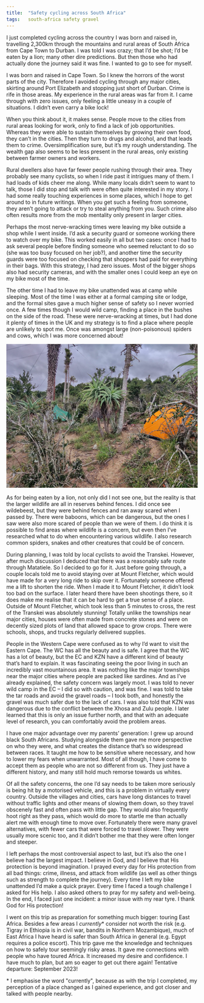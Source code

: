 ```yaml
---
title:  "Safety cycling across South Africa"
tags:   south-africa safety gravel
---
```


I just completed cycling across the country I was born and raised in, travelling 2,300km through the mountains and rural areas of South Africa from Cape Town to Durban. I was told I was crazy; that I’d be shot; I’d be eaten by a lion; many other dire predictions. But then those who had actually done the journey said it was fine. I wanted to go to see for myself.

I was born and raised in Cape Town. So I knew the horrors of the worst parts of the city. Therefore I avoided cycling through any major cities, skirting around Port Elizabeth and stopping just short of Durban. Crime is rife in those areas. My experience in the rural areas was far from it. I came through with zero issues, only feeling a little uneasy in a couple of situations. I didn’t even carry a bike lock!

When you think about it, it makes sense. People move to the cities from rural areas looking for work, only to find a lack of job opportunities. Whereas they were able to sustain themselves by growing their own food, they can’t in the cities. Then they turn to drugs and alcohol, and that leads them to crime. Oversimplification sure, but it’s my rough understanding. The wealth gap also seems to be less present in the rural areas, only existing between farmer owners and workers.

Rural dwellers also have far fewer people rushing through their area. They probably see many cyclists, so when I ride past it intrigues many of them. I had loads of kids cheer me along. While many locals didn’t seem to want to talk, those I did stop and talk with were often quite interested in my story. I had some really touching experiences in some places, which I hope to get around to in future writings. When you get such a feeling from someone, they aren’t going to attack or try to steal anything from you. Such crime also often results more from the mob mentality only present in larger cities.

Perhaps the most nerve-wracking times were leaving my bike outside a shop while I went inside. I’d ask a security guard or someone working there to watch over my bike. This worked easily in all but two cases: once I had to ask several people before finding someone who seemed reluctant to do so (she was too busy focused on her job?), and another time the security guards were too focused on checking that shoppers had paid for everything in their bags. With this strategy, I had zero issues. Most of the bigger shops also had security cameras, and with the smaller ones I could keep an eye on my bike most of the time.

The other time I had to leave my bike unattended was at camp while sleeping. Most of the time I was either at a formal camping site or lodge, and the formal sites gave a much higher sense of safety so I never worried once. A few times though I would wild camp, finding a place in the bushes on the side of the road. These were nerve-wracking at times, but I had done it plenty of times in the UK and my strategy is to find a place where people are unlikely to spot me. Once  was amongst large (non-poisonous) spiders and cows, which I was more concerned about!

![Wild camping on the side of the road in the Eastern Cape](/assets/wild-camping.jpeg)

As for being eaten by a lion, not only did I not see one, but the reality is that the larger wildlife are all in reserves behind fences. I did once see wildebeest, but they were behind fences and ran away scared when I passed by. There were baboons, which can be dangerous, but the ones I saw were also more scared of people than we were of them. I do think it is possible to find areas where wildlife is a concern, but even then I’ve researched what to do when encountering various wildlife. I also research common spiders, snakes and other creatures that could be of concern.

During planning, I was told by local cyclists to avoid the Transkei. However, after much discussion I deduced that there was a reasonably safe route through Matatiele. So I decided to go for it. Just before going through, a couple locals told me to avoid staying over at Mount Fletcher, which would have made for a very long ride to skip over it. Fortunately someone offered me a lift to shorten the ride. When I made it to Mount Fletcher, it didn’t look too bad on the surface. I later heard there have been shootings there, so it does make me realise that it can be hard to get a true sense of a place. Outside of Mount Fletcher, which took less than 5 minutes to cross, the rest of the Transkei was absolutely stunning! Totally unlike the townships near major cities, houses were often made from concrete stones and were on decently sized plots of land that allowed space to grow crops. There were schools, shops, and trucks regularly delivered supplies.

People in the Western Cape were confused as to why I’d want to visit the Eastern Cape. The WC has all the beauty and is safe. I agree that the WC has a lot of beauty, but the EC and KZN have a different kind of beauty that’s hard to explain. It was fascinating seeing the poor living in such an incredibly vast mountainous area. It was nothing like the major townships near the major cities where people are packed like sardines. And as I’ve already explained, the safety concern was largely moot. I was told to never wild camp in the EC – I did so with caution, and was fine. I was told to take the tar roads and avoid the gravel roads – I took both, and honestly the gravel was much safer due to the lack of cars. I was also told that KZN was dangerous due to the conflict between the Xhosa and Zulu people. I later learned that this is only an issue further north, and that with an adequate level of research, you can comfortably avoid the problem areas.

I have one major advantage over my parents’ generation: I grew up around black South Africans. Studying alongside them gave me more perspective on who they were, and what creates the distance that’s so widespread between races. It taught me how to be sensitive where necessary, and how to lower my fears when unwarranted. Most of all though, I have come to accept them as people who are not so different from us. They just have a different history, and many still hold much remorse towards us whites.

Of all the safety concerns, the one I’d say needs to be taken more seriously is being hit by a motorised vehicle, and this is a problem in virtually every country. Outside the villages and cities, cars have long distances to travel without traffic lights and other means of slowing them down, so they travel obscenely fast and often pass with little gap. They would also frequently hoot right as they pass, which would do more to startle me than actually alert me with enough time to move over. Fortunately there were many gravel alternatives, with fewer cars that were forced to travel slower. They were usually more scenic too, and it didn’t bother me that they were often longer and steeper.

I left perhaps the most controversial aspect to last, but it’s also the one I believe had the largest impact. I believe in God, and I believe that His protection is beyond imagination. I prayed every day for His protection from all bad things: crime, illness, and attack from wildlife (as well as other things such as strength to complete the journey). Every time I left my bike unattended I’d make a quick prayer. Every time I faced a tough challenge I asked for His help. I also asked others to pray for my safety and well-being. In the end, I faced just one incident: a minor issue with my rear tyre. I thank God for His protection!

I went on this trip as preparation for something much bigger: touring East Africa. Besides a few areas I <em>currently</em>\* consider not worth the risk (e.g. Tigray in Ethiopia is in civil war, bandits in Northern Mozambique), much of East Africa I have heard is safer than South Africa in general (e.g. Egypt requires a police escort). This trip gave me the knowledge and techniques on how to safely tour seemingly risky areas. It gave me connections with people who have toured Africa. It increased my desire and confidence. I have much to plan, but am so eager to get out there again! Tentative departure: September 2023!

\* I emphasise the word "currently", because as with the trip I completed, my perception of a place changed as I gained experience, and got closer and talked with people nearby.
